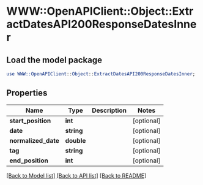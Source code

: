 # WWW::OpenAPIClient::Object::ExtractDatesAPI200ResponseDatesInner

## Load the model package
```perl
use WWW::OpenAPIClient::Object::ExtractDatesAPI200ResponseDatesInner;
```

## Properties
Name | Type | Description | Notes
------------ | ------------- | ------------- | -------------
**start_position** | **int** |  | [optional] 
**date** | **string** |  | [optional] 
**normalized_date** | **double** |  | [optional] 
**tag** | **string** |  | [optional] 
**end_position** | **int** |  | [optional] 

[[Back to Model list]](../README.md#documentation-for-models) [[Back to API list]](../README.md#documentation-for-api-endpoints) [[Back to README]](../README.md)


